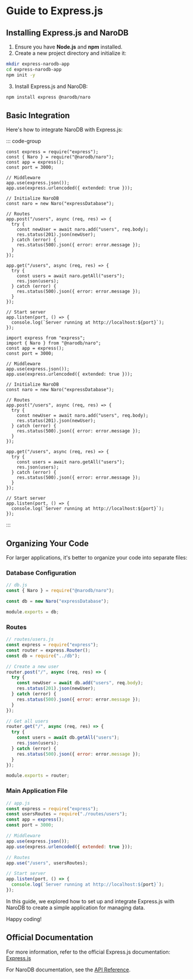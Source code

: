 # Guide to Express.js

## Installing Express.js and NaroDB

1. Ensure you have **Node.js** and **npm** installed.
2. Create a new project directory and initialize it:

```bash
mkdir express-narodb-app
cd express-narodb-app
npm init -y
```

3. Install Express.js and NaroDB:

```bash
npm install express @narodb/naro
```

## Basic Integration

Here's how to integrate NaroDB with Express.js:

::: code-group

```javascript{2,10-30}
const express = require("express");
const { Naro } = require("@narodb/naro");
const app = express();
const port = 3000;

// Middleware
app.use(express.json());
app.use(express.urlencoded({ extended: true }));

// Initialize NaroDB
const naro = new Naro("expressDatabase");

// Routes
app.post("/users", async (req, res) => {
  try {
    const newUser = await naro.add("users", req.body);
    res.status(201).json(newUser);
  } catch (error) {
    res.status(500).json({ error: error.message });
  }
});

app.get("/users", async (req, res) => {
  try {
    const users = await naro.getAll("users");
    res.json(users);
  } catch (error) {
    res.status(500).json({ error: error.message });
  }
});

// Start server
app.listen(port, () => {
  console.log(`Server running at http://localhost:${port}`);
});
```

```typescript{2,10-30}
import express from "express";
import { Naro } from "@narodb/naro";
const app = express();
const port = 3000;

// Middleware
app.use(express.json());
app.use(express.urlencoded({ extended: true }));

// Initialize NaroDB
const naro = new Naro("expressDatabase");

// Routes
app.post("/users", async (req, res) => {
  try {
    const newUser = await naro.add("users", req.body);
    res.status(201).json(newUser);
  } catch (error) {
    res.status(500).json({ error: error.message });
  }
});

app.get("/users", async (req, res) => {
  try {
    const users = await naro.getAll("users");
    res.json(users);
  } catch (error) {
    res.status(500).json({ error: error.message });
  }
});

// Start server
app.listen(port, () => {
  console.log(`Server running at http://localhost:${port}`);
});
```
:::

## Organizing Your Code

For larger applications, it's better to organize your code into separate files:

### Database Configuration

```javascript
// db.js
const { Naro } = require("@narodb/naro");

const db = new Naro("expressDatabase");

module.exports = db;
```

### Routes

```javascript
// routes/users.js
const express = require("express");
const router = express.Router();
const db = require("../db");

// Create a new user
router.post("/", async (req, res) => {
  try {
    const newUser = await db.add("users", req.body);
    res.status(201).json(newUser);
  } catch (error) {
    res.status(500).json({ error: error.message });
  }
});

// Get all users
router.get("/", async (req, res) => {
  try {
    const users = await db.getAll("users");
    res.json(users);
  } catch (error) {
    res.status(500).json({ error: error.message });
  }
});

module.exports = router;
```

### Main Application File

```javascript
// app.js
const express = require("express");
const usersRoutes = require("./routes/users");
const app = express();
const port = 3000;

// Middleware
app.use(express.json());
app.use(express.urlencoded({ extended: true }));

// Routes
app.use("/users", usersRoutes);

// Start server
app.listen(port, () => {
  console.log(`Server running at http://localhost:${port}`);
});
```

In this guide, we explored how to set up and integrate Express.js with NaroDB to create a simple application for
managing data.

Happy coding!

## Official Documentation

For more information, refer to the official Express.js documentation: [Express.js](https://expressjs.com/)

For NaroDB documentation, see the [API Reference](/api-reference/get).
